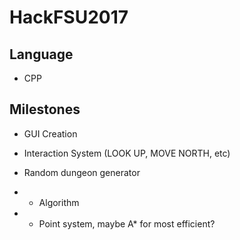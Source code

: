 # HackFSU2017

## Language

- CPP

## Milestones

- GUI Creation

- Interaction System (LOOK UP, MOVE NORTH, etc)

- Random dungeon generator

- - Algorithm

- - Point system, maybe A* for most efficient?

